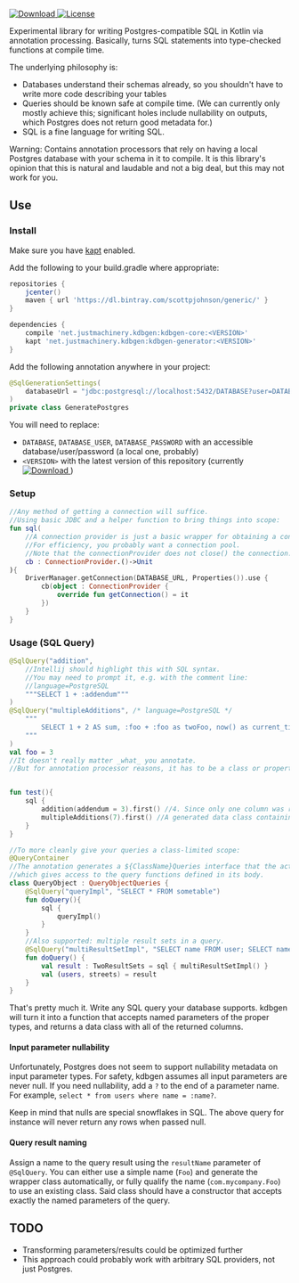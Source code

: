 [ ![Download](https://api.bintray.com/packages/scottpjohnson/generic/kdbgen-core/images/download.svg) ](https://bintray.com/scottpjohnson/generic/kdbgen-core/_latestVersion)
[![License](https://img.shields.io/badge/License-Apache%202.0-blue.svg)](https://opensource.org/licenses/Apache-2.0)
 
 Experimental library for writing Postgres-compatible SQL in Kotlin via annotation processing. 
 Basically, turns SQL statements into type-checked functions at compile time.
 
 The underlying philosophy is:
 - Databases understand their schemas already, so you shouldn't have to write more code describing your tables 
 - Queries should be known safe at compile time. (We can currently only mostly achieve this; significant holes
 include nullability on outputs, which Postgres does not return good metadata for.)
 - SQL is a fine language for writing SQL.
 
 Warning: Contains annotation processors that rely on having a local Postgres 
 database with your schema in it to compile. It is this library's opinion that
 this is natural and laudable and not a big deal, but this may not work for you.
  
## Use
### Install
Make sure you have [kapt](https://kotlinlang.org/docs/reference/kapt.html) enabled.

Add the following to your build.gradle where appropriate:
```groovy
repositories {
    jcenter()
    maven { url 'https://dl.bintray.com/scottpjohnson/generic/' }
}

dependencies {
    compile 'net.justmachinery.kdbgen:kdbgen-core:<VERSION>'
    kapt 'net.justmachinery.kdbgen:kdbgen-generator:<VERSION>'
}
```

Add the following annotation anywhere in your project:
```kotlin
@SqlGenerationSettings(
	databaseUrl = "jdbc:postgresql://localhost:5432/DATABASE?user=DATABASE_USER&password=DATABASE_PASSWORD"
)
private class GeneratePostgres
```

You will need to replace:
- `DATABASE`, `DATABASE_USER`, `DATABASE_PASSWORD` with an accessible database/user/password (a local one, probably)
- `<VERSION>` with the latest version of this repository (currently [ ![Download](https://api.bintray.com/packages/scottpjohnson/generic/kdbgen-core/images/download.svg) ](https://bintray.com/scottpjohnson/generic/kdbgen-core/_latestVersion))

### Setup
```kotlin
//Any method of getting a connection will suffice. 
//Using basic JDBC and a helper function to bring things into scope: 
fun sql(
    //A connection provider is just a basic wrapper for obtaining a connection.
    //For efficiency, you probably want a connection pool.
    //Note that the connectionProvider does not close() the connection.
    cb : ConnectionProvider.()->Unit
){
    DriverManager.getConnection(DATABASE_URL, Properties()).use {
        cb(object : ConnectionProvider {
            override fun getConnection() = it        
        })    
    }
}
```

### Usage (SQL Query)
```kotlin
@SqlQuery("addition",
    //Intellij should highlight this with SQL syntax.
    //You may need to prompt it, e.g. with the comment line:
    //language=PostgreSQL
	"""SELECT 1 + :addendum"""
)
@SqlQuery("multipleAdditions", /* language=PostgreSQL */ 
    """
        SELECT 1 + 2 AS sum, :foo + :foo as twoFoo, now() as current_time
    """
)
val foo = 3 
//It doesn't really matter _what_ you annotate.
//But for annotation processor reasons, it has to be a class or property.


fun test(){
    sql {
        addition(addendum = 3).first() //4. Since only one column was returned, the result is List<Long>
        multipleAdditions(7).first() //A generated data class containing sum = 3, twoFoo = 14, now() = timestamp...
    }
}

//To more cleanly give your queries a class-limited scope:
@QueryContainer
//The annotation generates a ${ClassName}Queries interface that the actual class can implement,
//which gives access to the query functions defined in its body.
class QueryObject : QueryObjectQueries {
    @SqlQuery("queryImpl", "SELECT * FROM sometable")
    fun doQuery(){
        sql {
            queryImpl()
        }
    }
    //Also supported: multiple result sets in a query.
    @SqlQuery("multiResultSetImpl", "SELECT name FROM user; SELECT name FROM street", "TwoResultSets")
    fun doQuery() {
        val result : TwoResultSets = sql { multiResultSetImpl() }
        val (users, streets) = result
    }
}

```
That's pretty much it. Write any SQL query your database supports.
kdbgen will turn it into a function that accepts named parameters of the proper types,
and returns a data class with all of the returned columns.

#### Input parameter nullability
Unfortunately, Postgres does not seem to support nullability metadata on input parameter types.
For safety, kdbgen assumes all input parameters are never null. If you need nullability, add a `?`
to the end of a parameter name. For example, `select * from users where name = :name?`.

Keep in mind that nulls are special snowflakes in SQL. The above query for instance will never
return any rows when passed null.

#### Query result naming
Assign a name to the query result using the `resultName` parameter of `@SqlQuery`.
You can either use a simple name (`Foo`) and generate the wrapper class automatically,
or fully qualify the name (`com.mycompany.Foo`) to use an existing class. Said class should
have a constructor that accepts exactly the named parameters of the query.

## TODO
- Transforming parameters/results could be optimized further
- This approach could probably work with arbitrary SQL providers, not just Postgres. 
